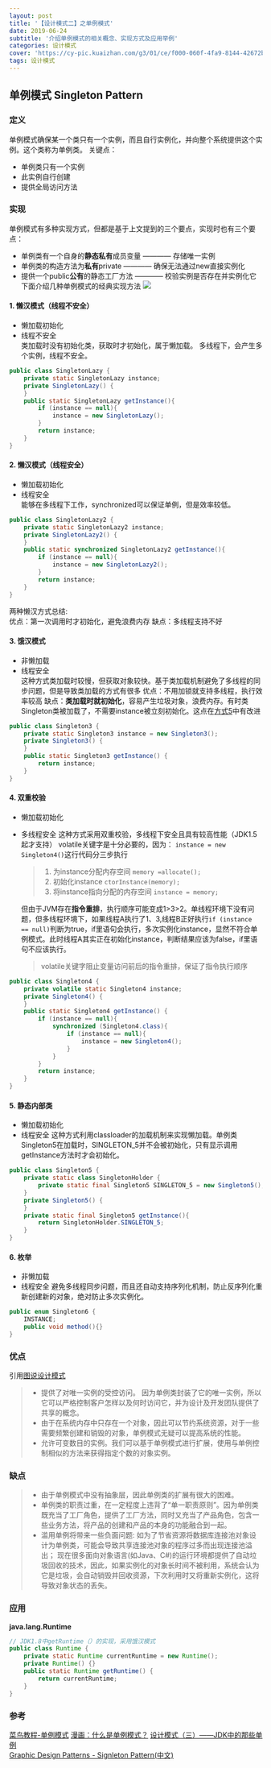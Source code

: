 ```yaml
---
layout: post
title: '【设计模式二】之单例模式'
date: 2019-06-24
subtitle: '介绍单例模式的相关概念、实现方式及应用举例'
categories: 设计模式
cover: 'https://cy-pic.kuaizhan.com/g3/01/ce/f000-060f-4fa9-8144-42672b657d4f47'
tags: 设计模式
---
```

## 单例模式 Singleton Pattern
### 定义
单例模式确保某一个类只有一个实例，而且自行实例化，并向整个系统提供这个实例。这个类称为单例类。
关键点：
* 单例类只有一个实例
* 此实例自行创建
* 提供全局访问方法

### 实现
单例模式有多种实现方式，但都是基于上文提到的三个要点，实现时也有三个要点：
* 单例类有一个自身的**静态私有**成员变量 ———— 存储唯一实例
* 单例类的构造方法为**私有**private ———— 确保无法通过new直接实例化
* 提供一个public**公有**的静态工厂方法 ———— 校验实例是否存在并实例化它  
下面介绍几种单例模式的经典实现方法
![](https://cy-pic.kuaizhan.com/g3/01/ce/f000-060f-4fa9-8144-42672b657d4f47)  


#### 1. 懒汉模式（线程不安全）
* 懒加载初始化
* 线程不安全  
类加载时没有初始化类，获取时才初始化，属于懒加载。
多线程下，会产生多个实例，线程不安全。
```Java
public class SingletonLazy {
    private static SingletonLazy instance;
    private SingletonLazy() {
    }
    public static SingletonLazy getInstance(){
        if (instance == null){
            instance = new SingletonLazy();
        }
        return instance;
    }
}
```

#### 2. 懒汉模式（线程安全）
* 懒加载初始化
* 线程安全  
能够在多线程下工作，synchronized可以保证单例，但是效率较低。
```Java
public class SingletonLazy2 {
    private static SingletonLazy2 instance;
    private SingletonLazy2() {
    }
    public static synchronized SingletonLazy2 getInstance(){
        if (instance == null){
            instance = new SingletonLazy2();
        }
        return instance;
    }
}
```
两种懒汉方式总结:  
优点：第一次调用时才初始化，避免浪费内存
缺点：多线程支持不好

#### 3. 饿汉模式
* 非懒加载
* 线程安全  
这种方式类加载时较慢，但获取对象较快。基于类加载机制避免了多线程的同步问题，但是导致类加载的方式有很多
优点：不用加锁就支持多线程，执行效率较高
缺点：**类加载时就初始化**，容易产生垃圾对象，浪费内存。有时类Singleton类被加载了，不需要instance被立刻初始化。这点在[方式5](#5-静态内部类)中有改进
```Java
public class Singleton3 {
    private static Singleton3 instance = new Singleton3();
    private Singleton3() {
    }
    public static Singleton3 getInstance() {
        return instance;
    }
}
```

#### 4. 双重校验
* 懒加载初始化
* 多线程安全
这种方式采用双重校验，多线程下安全且具有较高性能（JDK1.5起才支持）
volatile关键字是十分必要的，因为：
    ```instance = new Singleton4()```这行代码分三步执行
    > 1. 为instance分配内存空间 ```memory =allocate(); ```
    > 2. 初始化instance ```ctorInstance(memory);```
    > 3. 将instance指向分配的内存空间 ```instance = memory;```

    但由于JVM存在**指令重排**，执行顺序可能变成1>3>2。单线程环境下没有问题，但多线程环境下，如果线程A执行了1、3,线程B正好执行```if (instance == null)```判断为true，if里语句会执行，多次实例化instance，显然不符合单例模式。此时线程A其实正在初始化instance，判断结果应该为false，if里语句不应该执行。
    > volatile关键字阻止变量访问前后的指令重排，保证了指令执行顺序  

```Java
public class Singleton4 {
    private volatile static Singleton4 instance;
    private Singleton4() {
    }
    public static Singleton4 getInstance() {
        if (instance == null){
            synchronized (Singleton4.class){
                if (instance == null){
                    instance = new Singleton4();
                }
            }
        }
        return instance;
    }
}
```

#### 5. 静态内部类 
* 懒加载初始化
* 线程安全
这种方式利用classloader的加载机制来实现懒加载。单例类Singleton5在加载时，SINGLETON_5并不会被初始化，只有显示调用getInstance方法时才会初始化。  
```Java
public class Singleton5 {
    private static class SingletonHolder {
        private static final Singleton5 SINGLETON_5 = new Singleton5();
    }
    private Singleton5() {
    }
    private static final Singleton5 getInstance(){
        return SingletonHolder.SINGLETON_5;
    }
}
```

#### 6. 枚举
* 非懒加载
* 线程安全
避免多线程同步问题，而且还自动支持序列化机制，防止反序列化重新创建新的对象，绝对防止多次实例化。
```Java
public enum Singleton6 {
    INSTANCE;
    public void method(){}
}
```
### 优点
引用[图说设计模式](https://design-patterns.readthedocs.io/zh_CN/latest/creational_patterns/singleton.html#id10)

> * 提供了对唯一实例的受控访问。
   因为单例类封装了它的唯一实例，所以它可以严格控制客户怎样以及何时访问它，并为设计及开发团队提供了共享的概念。
> * 由于在系统内存中只存在一个对象，因此可以节约系统资源，对于一些需要频繁创建和销毁的对象，单例模式无疑可以提高系统的性能。
> * 允许可变数目的实例。我们可以基于单例模式进行扩展，使用与单例控制相似的方法来获得指定个数的对象实例。


### 缺点
> * 由于单例模式中没有抽象层，因此单例类的扩展有很大的困难。
> * 单例类的职责过重，在一定程度上违背了“单一职责原则”。因为单例类既充当了工厂角色，提供了工厂方法，同时又充当了产品角色，包含一些业务方法，将产品的创建和产品的本身的功能融合到一起。
> * 滥用单例将带来一些负面问题:
    如为了节省资源将数据库连接池对象设计为单例类，可能会导致共享连接池对象的程序过多而出现连接池溢出；
    现在很多面向对象语言(如Java、C#)的运行环境都提供了自动垃圾回收的技术，因此，如果实例化的对象长时间不被利用，系统会认为它是垃圾，会自动销毁并回收资源，下次利用时又将重新实例化，这将导致对象状态的丢失。  

### 应用
**java.lang.Runtime**
```Java
// JDK1.8中getRuntime（）的实现，采用饿汉模式
public class Runtime {
    private static Runtime currentRuntime = new Runtime();
    private Runtime() {}
    public static Runtime getRuntime() {
        return currentRuntime;
    }
}
```

### 参考
[菜鸟教程-单例模式](https://www.runoob.com/design-pattern/singleton-pattern.html)
[漫画：什么是单例模式？](https://zhuanlan.zhihu.com/p/33102022)
[设计模式（三）——JDK中的那些单例](https://www.hollischuang.com/archives/1383)  
[Graphic Design Patterns - Signleton Pattern(中文)](https://design-patterns.readthedocs.io/zh_CN/latest/read_uml.html#id1)  

